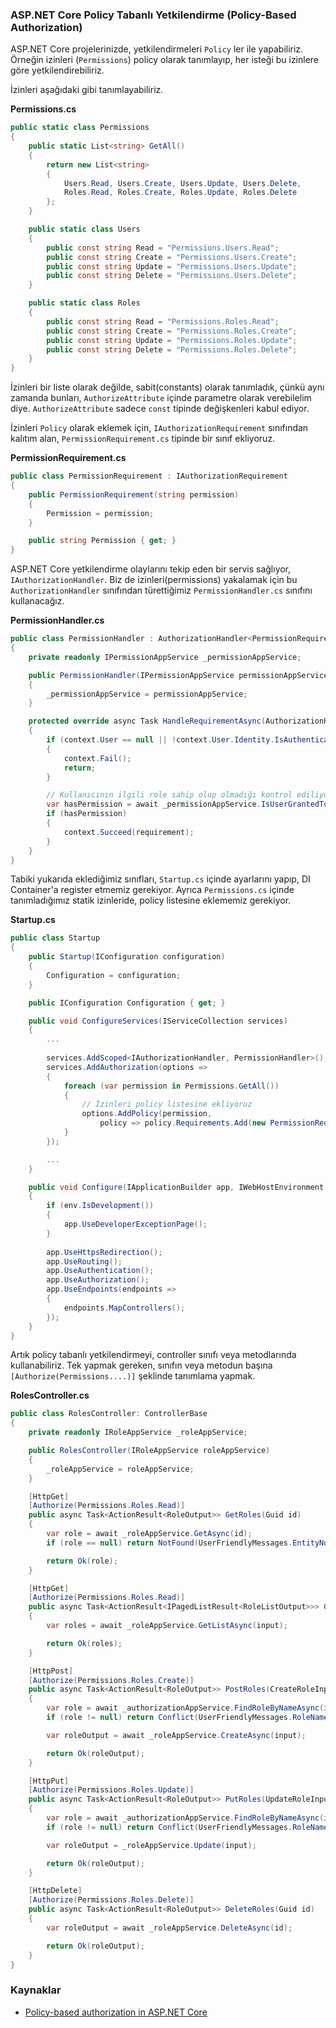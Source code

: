 ### ASP.NET Core Policy Tabanlı Yetkilendirme (Policy-Based Authorization)

ASP.NET Core projelerinizde, yetkilendirmeleri `Policy` ler ile yapabiliriz. 
Örneğin izinleri (`Permissions`) policy olarak tanımlayıp, her isteği bu izinlere göre yetkilendirebiliriz.

İzinleri aşağıdaki gibi tanımlayabiliriz.

**Permissions.cs**

````c#
public static class Permissions
{
    public static List<string> GetAll()
    {
        return new List<string>
        {
            Users.Read, Users.Create, Users.Update, Users.Delete,
            Roles.Read, Roles.Create, Roles.Update, Roles.Delete
        };
    }

    public static class Users
    {
        public const string Read = "Permissions.Users.Read";
        public const string Create = "Permissions.Users.Create";
        public const string Update = "Permissions.Users.Update";
        public const string Delete = "Permissions.Users.Delete";
    }

    public static class Roles
    {
        public const string Read = "Permissions.Roles.Read";
        public const string Create = "Permissions.Roles.Create";
        public const string Update = "Permissions.Roles.Update";
        public const string Delete = "Permissions.Roles.Delete";
    }
}
````

İzinleri bir liste olarak değilde, sabit(constants) olarak tanımladık, çünkü aynı zamanda bunları, `AuthorizeAttribute` içinde parametre olarak verebilelim diye. `AuthorizeAttribute` sadece `const` tipinde değişkenleri kabul ediyor.

İzinleri `Policy` olarak eklemek için, `IAuthorizationRequirement` sınıfından kalıtım alan, `PermissionRequirement.cs` tipinde bir sınıf ekliyoruz. 

**PermissionRequirement.cs**

````c#
public class PermissionRequirement : IAuthorizationRequirement
{
    public PermissionRequirement(string permission)
    {
        Permission = permission;
    }

    public string Permission { get; }
}
````

ASP.NET Core yetkilendirme olaylarını tekip eden bir servis sağlıyor, `IAuthorizationHandler`. Biz de izinleri(permissions) yakalamak için bu `AuthorizationHandler` sınıfından türettiğimiz `PermissionHandler.cs` sınıfını kullanacağız.

**PermissionHandler.cs**

````c#
public class PermissionHandler : AuthorizationHandler<PermissionRequirement>
{
    private readonly IPermissionAppService _permissionAppService;

    public PermissionHandler(IPermissionAppService permissionAppService)
    {
        _permissionAppService = permissionAppService;
    }

    protected override async Task HandleRequirementAsync(AuthorizationHandlerContext context, PermissionRequirement requirement)
    {
        if (context.User == null || !context.User.Identity.IsAuthenticated)
        {
            context.Fail();
            return;
        }

        // Kullanıcının ilgili role sahip olup olmadığı kontrol ediliyor.
        var hasPermission = await _permissionAppService.IsUserGrantedToPermissionAsync(context.User.Identity.Name, requirement.Permission);
        if (hasPermission)
        {
            context.Succeed(requirement);
        }
    }
}
````

Tabiki yukarıda eklediğimiz sınıfları, `Startup.cs` içinde ayarlarını yapıp, DI Container'a register etmemiz gerekiyor.
Ayrıca `Permissions.cs` içinde tanımladığımız statik izinleride, policy listesine eklememiz gerekiyor.

**Startup.cs**

````c#
public class Startup
{
    public Startup(IConfiguration configuration)
    {
        Configuration = configuration;
    }

    public IConfiguration Configuration { get; }

    public void ConfigureServices(IServiceCollection services)
    {
        ...
        
        services.AddScoped<IAuthorizationHandler, PermissionHandler>();
        services.AddAuthorization(options =>
        {
            foreach (var permission in Permissions.GetAll())
            {
                // İzinleri policy listesine ekliyoruz
                options.AddPolicy(permission,
                    policy => policy.Requirements.Add(new PermissionRequirement(permission)));
            }
        });

        ...
    }

    public void Configure(IApplicationBuilder app, IWebHostEnvironment env)
    {
        if (env.IsDevelopment())
        {
            app.UseDeveloperExceptionPage();
        }
        
        app.UseHttpsRedirection();
        app.UseRouting();
        app.UseAuthentication();
        app.UseAuthorization();
        app.UseEndpoints(endpoints =>
        {
            endpoints.MapControllers();
        });
    }
}
````

Artık policy tabanlı yetkilendirmeyi, controller sınıfı veya metodlarında kullanabiliriz. Tek yapmak gereken, sınıfın veya metodun başına `[Authorize(Permissions....)]` şeklinde tanımlama yapmak.

**RolesController.cs**

````c#
public class RolesController: ControllerBase
{
    private readonly IRoleAppService _roleAppService;

    public RolesController(IRoleAppService roleAppService)
    {
        _roleAppService = roleAppService;
    }

    [HttpGet]
    [Authorize(Permissions.Roles.Read)]
    public async Task<ActionResult<RoleOutput>> GetRoles(Guid id)
    {
        var role = await _roleAppService.GetAsync(id);
        if (role == null) return NotFound(UserFriendlyMessages.EntityNotFound);

        return Ok(role);
    }

    [HttpGet]
    [Authorize(Permissions.Roles.Read)]
    public async Task<ActionResult<IPagedListResult<RoleListOutput>>> GetRoles(PagedListInput input)
    {
        var roles = await _roleAppService.GetListAsync(input);

        return Ok(roles);
    }

    [HttpPost]
    [Authorize(Permissions.Roles.Create)]
    public async Task<ActionResult<RoleOutput>> PostRoles(CreateRoleInput input)
    {
        var role = await _authorizationAppService.FindRoleByNameAsync(input.Name);
        if (role != null) return Conflict(UserFriendlyMessages.RoleNameAlreadyExist);

        var roleOutput = await _roleAppService.CreateAsync(input);

        return Ok(roleOutput);
    }

    [HttpPut]
    [Authorize(Permissions.Roles.Update)]
    public async Task<ActionResult<RoleOutput>> PutRoles(UpdateRoleInput input)
    {
        var role = await _authorizationAppService.FindRoleByNameAsync(input.Name);
        if (role != null) return Conflict(UserFriendlyMessages.RoleNameAlreadyExist);

        var roleOutput = _roleAppService.Update(input);

        return Ok(roleOutput);
    }

    [HttpDelete]
    [Authorize(Permissions.Roles.Delete)]
    public async Task<ActionResult<RoleOutput>> DeleteRoles(Guid id)
    {
        var roleOutput = await _roleAppService.DeleteAsync(id);

        return Ok(roleOutput);
    }
}
````

### Kaynaklar

- [Policy-based authorization in ASP.NET Core](https://docs.microsoft.com/en-us/aspnet/core/security/authorization/policies?view=aspnetcore-3.1)

